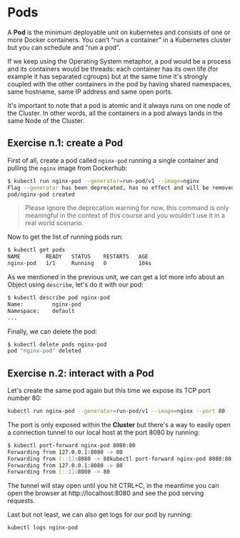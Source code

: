 # Pods

A **Pod** is the minimum deployable unit on kubernetes and consists of one or more
Docker containers. You can’t “run a container” in a Kubernetes cluster but you
can schedule and “run a pod”.

If we keep using the Operating System metaphor, a pod would be a process
and its containers would be threads: each container has its own life
(for example it has separated cgroups) but at the same time it's strongly coupled
with the other containers in the pod by having shared namespaces, same hostname,
same IP address and same open ports.

It's important to note that a pod is atomic and it always runs on one node of the
Cluster. In other words, all the containers in a pod always lands in the same
Node of the Cluster.

## Exercise n.1: create a Pod

First of all, create a pod called `nginx-pod` running a single container and
pulling the `nginx` image from Dockerhub:
```sh
$ kubectl run nginx-pod --generator=run-pod/v1 --image=nginx
Flag --generator has been deprecated, has no effect and will be removed in the future.
pod/nginx-pod created
```

> Please ignore the deprecation warning for now, this command is only meaningful in the
> context of this course and you wouldn't use it in a real world scenario.

Now to get the list of running pods run:
```sh
$ kubectl get pods
NAME        READY   STATUS    RESTARTS   AGE
nginx-pod   1/1     Running   0          104s
```

As we mentioned in the previous unit, we can get a lot more info about an Object
using `describe`, let's do it with our pod:

```sh
$ kubectl describe pod nginx-pod
Name:         nginx-pod
Namespace:    default
...
```

Finally, we can delete the pod:

```sh
$ kubectl delete pods nginx-pod
pod "nginx-pod" deleted
```

## Exercise n.2: interact with a Pod

Let's create the same pod again but this time we expose its TCP port
number 80:

```sh
kubectl run nginx-pod --generator=run-pod/v1 --image=nginx --port 80
```

The port is only exposed within the **Cluster** but there's a way to easily
open a connection tunnel to our local host at the port 8080 by running:

```sh
$ kubectl port-forward nginx-pod 8080:80
Forwarding from 127.0.0.1:8080 -> 80
Forwarding from [::1]:8080 -> 80kubectl port-forward nginx-pod 8080:80
Forwarding from 127.0.0.1:8080 -> 80
Forwarding from [::1]:8080 -> 80
```

The tunnel will stay open until you hit CTRL+C, in the meantime you can open the
browser at http://localhost:8080 and see the pod serving requests.

Last but not least, we can also get logs for our pod by running:

```sh
kubectl logs nginx-pod
```
